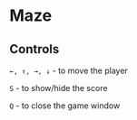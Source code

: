 # Maze

## Controls
`←, ↑, →, ↓` - to move the player

`S` - to show/hide the score

`Q` - to close the game window